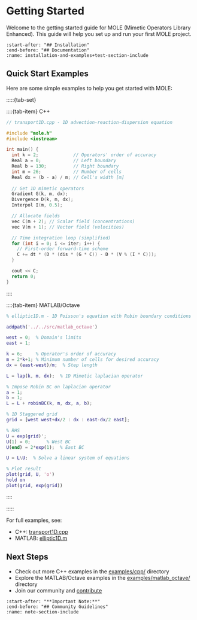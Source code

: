 # Getting Started

Welcome to the getting started guide for MOLE (Mimetic Operators Library Enhanced). This guide will help you set up and run your first MOLE project.

```{include} ../../../../README.md
:start-after: "## Installation"
:end-before: "## Documentation"
:name: installation-and-examples+test-section-include
```

## Quick Start Examples

Here are some simple examples to help you get started with MOLE:

:::::{tab-set}

::::{tab-item} C++
```cpp
// transport1D.cpp - 1D advection-reaction-dispersion equation

#include "mole.h"
#include <iostream>

int main() {
  int k = 2;             // Operators' order of accuracy
  Real a = 0;            // Left boundary
  Real b = 130;          // Right boundary
  int m = 26;            // Number of cells
  Real dx = (b - a) / m; // Cell's width [m]
  
  // Get 1D mimetic operators
  Gradient G(k, m, dx);
  Divergence D(k, m, dx);
  Interpol I(m, 0.5);

  // Allocate fields
  vec C(m + 2); // Scalar field (concentrations)
  vec V(m + 1); // Vector field (velocities)

  // Time integration loop (simplified)
  for (int i = 0; i <= iter; i++) {
    // First-order forward-time scheme
    C += dt * (D * (dis * (G * C)) - D * (V % (I * C)));
  }

  cout << C;
  return 0;
}
```
::::

::::{tab-item} MATLAB/Octave
```matlab
% elliptic1D.m - 1D Poisson's equation with Robin boundary conditions

addpath('../../src/matlab_octave')

west = 0;  % Domain's limits
east = 1;

k = 6;     % Operator's order of accuracy
m = 2*k+1; % Minimum number of cells for desired accuracy
dx = (east-west)/m;  % Step length

L = lap(k, m, dx);  % 1D Mimetic laplacian operator

% Impose Robin BC on laplacian operator
a = 1;
b = 1;
L = L + robinBC(k, m, dx, a, b);

% 1D Staggered grid
grid = [west west+dx/2 : dx : east-dx/2 east];

% RHS
U = exp(grid)';
U(1) = 0;      % West BC
U(end) = 2*exp(1);  % East BC

U = L\U;  % Solve a linear system of equations

% Plot result
plot(grid, U, 'o')
hold on
plot(grid, exp(grid))
```
::::

:::::

For full examples, see:
- C++: [transport1D.cpp](https://github.com/csrc-sdsu/mole/blob/main/examples/cpp/transport1D.cpp)
- MATLAB: [elliptic1D.m](https://github.com/csrc-sdsu/mole/blob/main/examples/matlab_octave/elliptic1D.m)

## Next Steps

- Check out more C++ examples in the [examples/cpp/](https://github.com/csrc-sdsu/mole/blob/main/examples/cpp) directory
- Explore the MATLAB/Octave examples in the [examples/matlab_octave/](https://github.com/csrc-sdsu/mole/blob/main/examples/matlab_octave) directory
- Join our community and [contribute](https://github.com/csrc-sdsu/mole/blob/main/CONTRIBUTING.md)

```{include} ../../../../README.md
:start-after: "**Important Note:**"
:end-before: "## Community Guidelines"
:name: note-section-include
``` 